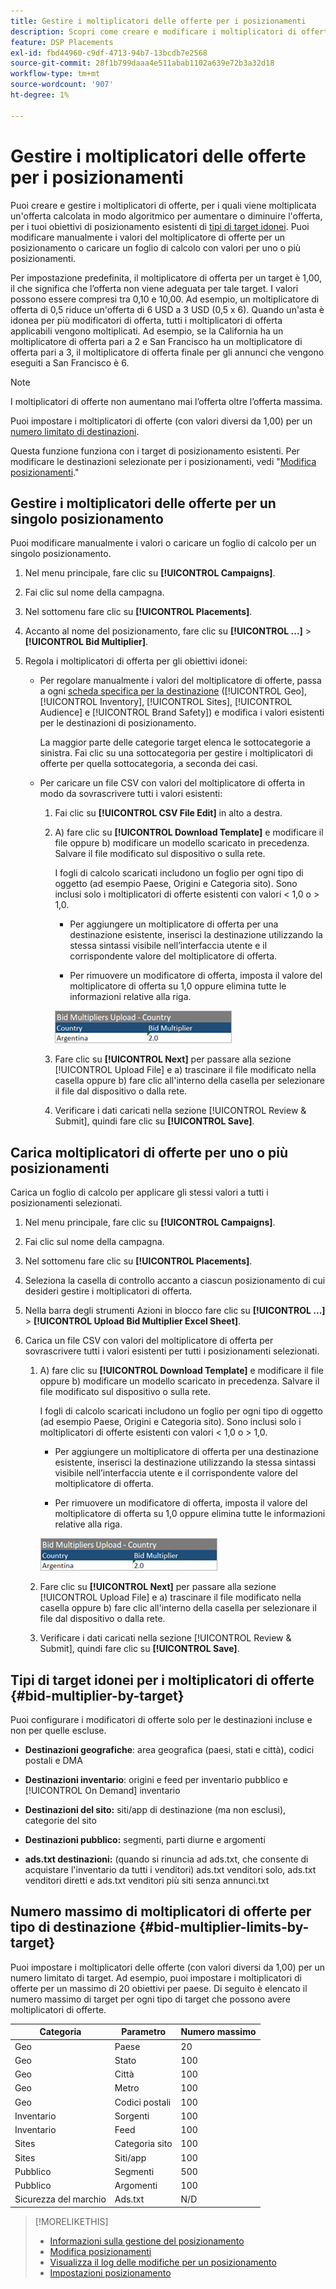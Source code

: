 ```yaml
---
title: Gestire i moltiplicatori delle offerte per i posizionamenti
description: Scopri come creare e modificare i moltiplicatori di offerta per i target di posizionamento.
feature: DSP Placements
exl-id: fbd44960-c9df-4713-94b7-13bcdb7e2568
source-git-commit: 28f1b799daaa4e511abab1102a639e72b3a32d18
workflow-type: tm+mt
source-wordcount: '907'
ht-degree: 1%

---
```


# Gestire i moltiplicatori delle offerte per i posizionamenti

Puoi creare e gestire i moltiplicatori di offerte, per i quali viene moltiplicata un&#39;offerta calcolata in modo algoritmico per aumentare o diminuire l&#39;offerta, per i tuoi obiettivi di posizionamento esistenti di [tipi di target idonei](#bid-multiplier-by-target). Puoi modificare manualmente i valori del moltiplicatore di offerte per un posizionamento o caricare un foglio di calcolo con valori per uno o più posizionamenti.

Per impostazione predefinita, il moltiplicatore di offerta per un target è 1,00, il che significa che l’offerta non viene adeguata per tale target. I valori possono essere compresi tra 0,10 e 10,00. Ad esempio, un moltiplicatore di offerta di 0,5 riduce un&#39;offerta di 6 USD a 3 USD (0,5 x 6). Quando un&#39;asta è idonea per più modificatori di offerta, tutti i moltiplicatori di offerta applicabili vengono moltiplicati. Ad esempio, se la California ha un moltiplicatore di offerta pari a 2 e San Francisco ha un moltiplicatore di offerta pari a 3, il moltiplicatore di offerta finale per gli annunci che vengono eseguiti a San Francisco è 6.

>[!NOTE]
>
>I moltiplicatori di offerte non aumentano mai l’offerta oltre l’offerta massima.

Puoi impostare i moltiplicatori di offerte (con valori diversi da 1,00) per un [numero limitato di destinazioni](#bid-multiplier-limits-by-target).

Questa funzione funziona con i target di posizionamento esistenti. Per modificare le destinazioni selezionate per i posizionamenti, vedi &quot;[Modifica posizionamenti](/help/dsp/campaign-management/placements/placement-edit.md).&quot;

## Gestire i moltiplicatori delle offerte per un singolo posizionamento

Puoi modificare manualmente i valori o caricare un foglio di calcolo per un singolo posizionamento.

1. Nel menu principale, fare clic su **[!UICONTROL Campaigns]**.

1. Fai clic sul nome della campagna.

1. Nel sottomenu fare clic su **[!UICONTROL Placements]**.

1. Accanto al nome del posizionamento, fare clic su **[!UICONTROL ...]** > **[!UICONTROL Bid Multiplier]**.

1. Regola i moltiplicatori di offerta per gli obiettivi idonei:

   * Per regolare manualmente i valori del moltiplicatore di offerte, passa a ogni [scheda specifica per la destinazione](#bid-multiplier-by-target) ([!UICONTROL Geo], [!UICONTROL Inventory], [!UICONTROL Sites], [!UICONTROL Audience] e [!UICONTROL Brand Safety]) e modifica i valori esistenti per le destinazioni di posizionamento.

     La maggior parte delle categorie target elenca le sottocategorie a sinistra. Fai clic su una sottocategoria per gestire i moltiplicatori di offerte per quella sottocategoria, a seconda dei casi.

   * Per caricare un file CSV con valori del moltiplicatore di offerta in modo da sovrascrivere tutti i valori esistenti:

      1. Fai clic su **[!UICONTROL CSV File Edit]** in alto a destra.

      1. A) fare clic su **[!UICONTROL Download Template]** e modificare il file oppure b) modificare un modello scaricato in precedenza. Salvare il file modificato sul dispositivo o sulla rete.

         I fogli di calcolo scaricati includono un foglio per ogni tipo di oggetto (ad esempio Paese, Origini e Categoria sito). Sono inclusi solo i moltiplicatori di offerte esistenti con valori &lt; 1,0 o > 1,0.

         * Per aggiungere un moltiplicatore di offerta per una destinazione esistente, inserisci la destinazione utilizzando la stessa sintassi visibile nell’interfaccia utente e il corrispondente valore del moltiplicatore di offerta.

         * Per rimuovere un modificatore di offerta, imposta il valore del moltiplicatore di offerta su 1,0 oppure elimina tutte le informazioni relative alla riga.

         ![Riga di esempio in un file del foglio di calcolo del moltiplicatore di offerte](/help/dsp/assets/bid-multiplier-spreadsheet.png "Riga di esempio in un file del foglio di calcolo del moltiplicatore di offerte")

      1. Fare clic su **[!UICONTROL Next]** per passare alla sezione [!UICONTROL Upload File] e a) trascinare il file modificato nella casella oppure b) fare clic all&#39;interno della casella per selezionare il file dal dispositivo o dalla rete.

      1. Verificare i dati caricati nella sezione [!UICONTROL Review & Submit], quindi fare clic su **[!UICONTROL Save]**.

## Carica moltiplicatori di offerte per uno o più posizionamenti

Carica un foglio di calcolo per applicare gli stessi valori a tutti i posizionamenti selezionati.

1. Nel menu principale, fare clic su **[!UICONTROL Campaigns]**.

1. Fai clic sul nome della campagna.

1. Nel sottomenu fare clic su **[!UICONTROL Placements]**.

1. Seleziona la casella di controllo accanto a ciascun posizionamento di cui desideri gestire i moltiplicatori di offerta.

1. Nella barra degli strumenti Azioni in blocco fare clic su **[!UICONTROL ...]** > **[!UICONTROL Upload Bid Multiplier Excel Sheet]**.

1. Carica un file CSV con valori del moltiplicatore di offerta per sovrascrivere tutti i valori esistenti per tutti i posizionamenti selezionati.

   1. A) fare clic su **[!UICONTROL Download Template]** e modificare il file oppure b) modificare un modello scaricato in precedenza. Salvare il file modificato sul dispositivo o sulla rete.

      I fogli di calcolo scaricati includono un foglio per ogni tipo di oggetto (ad esempio Paese, Origini e Categoria sito). Sono inclusi solo i moltiplicatori di offerte esistenti con valori &lt; 1,0 o > 1,0.

      * Per aggiungere un moltiplicatore di offerta per una destinazione esistente, inserisci la destinazione utilizzando la stessa sintassi visibile nell’interfaccia utente e il corrispondente valore del moltiplicatore di offerta.

      * Per rimuovere un modificatore di offerta, imposta il valore del moltiplicatore di offerta su 1,0 oppure elimina tutte le informazioni relative alla riga.

      ![Riga di esempio in un file del foglio di calcolo del moltiplicatore di offerte](/help/dsp/assets/bid-multiplier-spreadsheet.png "Riga di esempio in un file del foglio di calcolo del moltiplicatore di offerte")

   1. Fare clic su **[!UICONTROL Next]** per passare alla sezione [!UICONTROL Upload File] e a) trascinare il file modificato nella casella oppure b) fare clic all&#39;interno della casella per selezionare il file dal dispositivo o dalla rete.

   1. Verificare i dati caricati nella sezione [!UICONTROL Review & Submit], quindi fare clic su **[!UICONTROL Save]**.

## Tipi di target idonei per i moltiplicatori di offerte {#bid-multiplier-by-target}

Puoi configurare i modificatori di offerte solo per le destinazioni incluse e non per quelle escluse.

* **Destinazioni geografiche**: area geografica (paesi, stati e città), codici postali e DMA

* **Destinazioni inventario**: origini e feed per inventario pubblico e [!UICONTROL On Demand] inventario

* **Destinazioni del sito:** siti/app di destinazione (ma non esclusi), categorie del sito

* **Destinazioni pubblico:** segmenti, parti diurne e argomenti

* **ads.txt destinazioni:** (quando si rinuncia ad ads.txt, che consente di acquistare l&#39;inventario da tutti i venditori) ads.txt venditori solo, ads.txt venditori diretti e ads.txt venditori più siti senza annunci.txt <!-- bid multipliers for the different subsets of inventory; not available when the placement targets only one subset -->

## Numero massimo di moltiplicatori di offerte per tipo di destinazione {#bid-multiplier-limits-by-target}

Puoi impostare i moltiplicatori delle offerte (con valori diversi da 1,00) per un numero limitato di target. Ad esempio, puoi impostare i moltiplicatori di offerte per un massimo di 20 obiettivi per paese. Di seguito è elencato il numero massimo di target per ogni tipo di target che possono avere moltiplicatori di offerte.

| Categoria | Parametro | Numero massimo |
| -------- | --------- | ----- |
| Geo | Paese | 20 |
| Geo | Stato | 100 |
| Geo | Città | 100 |
| Geo | Metro | 100 |
| Geo | Codici postali | 100 |
| Inventario | Sorgenti | 100 |
| Inventario | Feed | 100 |
| Sites | Categoria sito | 100 |
| Sites | Siti/app | 100 |
| Pubblico | Segmenti | 500 |
| Pubblico | Argomenti | 100 |
| Sicurezza del marchio | Ads.txt | N/D |

>[!MORELIKETHIS]
>
>* [Informazioni sulla gestione del posizionamento](placement-about.md)
>* [Modifica posizionamenti](placement-edit.md)
>* [Visualizza il log delle modifiche per un posizionamento](placement-change-log.md)
>* [Impostazioni posizionamento](placement-settings.md)
